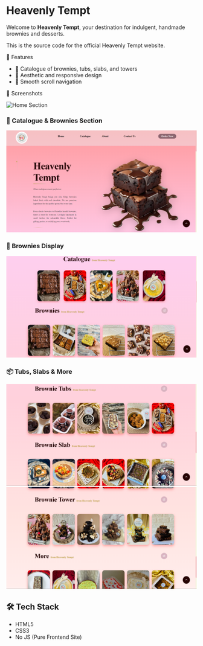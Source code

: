 # Heavenly Tempt

Welcome to **Heavenly Tempt**, your destination for indulgent, handmade brownies and desserts.

This is the source code for the official Heavenly Tempt website.

 🌟 Features

- 🍫 Catalogue of brownies, tubs, slabs, and towers
- 🎨 Aesthetic and responsive design
- 🔗 Smooth scroll navigation

📸 Screenshots

  
![Home Section](screenshots/home.png)

### 📖 Catalogue & Brownies Section  
![Catalogue](images/page1.png)

### 🍰 Brownies Display  
![Brownie Section](images/page2.png)

### 📦 Tubs, Slabs & More  
![Brownie Tubs](images/page3.png)
![Brownie Tubs](images/page4.png)

## 🛠️ Tech Stack

- HTML5  
- CSS3  
- No JS (Pure Frontend Site)

